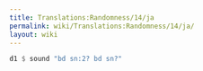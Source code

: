 ```yaml
---
title: Translations:Randomness/14/ja
permalink: wiki/Translations:Randomness/14/ja/
layout: wiki
---
```


``` Haskell
d1 $ sound "bd sn:2? bd sn?"
```
